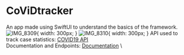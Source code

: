 # CoViDtracker
An app made using SwiftUI to understand the basics of the framework.
![IMG_8309](https://user-images.githubusercontent.com/54809290/88025218-97ee7c80-cb51-11ea-9e3c-8b585d385af1.PNG){ width: 300px; }
![IMG_8310](https://user-images.githubusercontent.com/54809290/88025274-ab99e300-cb51-11ea-8ec3-a12f28f0db65.PNG){ width: 300px; }
API used to track case statistics: [COVID19 API](https://covid19api.com) \
Documentation and Endpoints: [Documentation](https://documenter.getpostman.com/view/10808728/SzS8rjbc?version=latest) \
